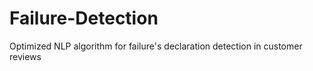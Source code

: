 # Failure-Detection
Optimized NLP algorithm for failure's declaration detection in customer reviews
